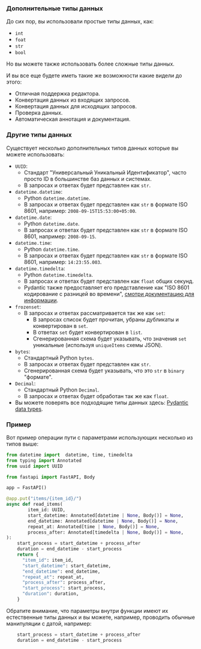 <h3>Дополнительные типы данных</h3>

До сих пор, вы использовали простые типы данных, как:

* `int`
* `foat`
* `str`
* `bool`

Но вы можете также использовать более сложные типы данных.

И вы все еще будете иметь такие же возможности какие видели до этого:

* Отличная поддержка редактора.
* Конвертация данных из входящих запросов.
* Конвертация данных для исходящих запросов.
* Проверка данных.
* Автоматическая аннотация и документация.

<h3>Другие типы данных</h3>

Существует несколько дополнительных типов данных которые вы можете использовать:

* `UUID`:
  * Стандарт "Универсальный Уникальный Идентификатор", часто просто ID в большинстве баз данных и системах.
  * В запросах и ответах будет представлен как `str`.
* `datetime.datetime`:
  * Python `datetime.datetime`.
  * В запросах и ответах будет представлен как `str` в формате ISO 8601, например: `2008-09-15T15:53:00+05:00`.
* `datetime.date`:
  *  Python `datetime.date`.
  * В запросах и ответах будет представлен как `str` в формате ISO 8601, например: `2008-09-15`.
* `datetime.time`:
  *  Python `datetime.time`.
  * В запросах и ответах будет представлен как `str` в формате ISO 8601, например: `14:23:55.003`.
* `datetime.timedelta`:
  *  Python `datetime.timedelta`.
  * В запросах и ответах будет представлен как `float` общих секунд.
  * Pydantic также предоставляет его представление как "ISO 8601 кодирование с разницей во времени", 
<a href="https://pydantic-docs.helpmanual.io/usage/exporting_models/#json_encoders">смотри документацию для информации</a>.
* `frozenset`:
  * В запросах и ответах рассматривается так же как `set`:
    * В запросах список будет прочитан, убраны дубликаты и конвертирован в `set`.
    * В ответах `set` будет конвертирован в `list`.
    * Сгенерированная схема будет указывать, что значения `set` уникальные (используя `uniqueItems` схемы JSON).
* `bytes`:
  * Стандартный Python `bytes`.
  * В запросах и ответах будет представлен как `str`.
  * Сгенерированная схема будет указывать, что это `str` в `binary` "формате".
* `Decimal`:
  * Стандартный Python `Decimal`.
  * В запросах и ответах будет обработан так же как `float`.
* Вы можете поверять все подходящие типы данных здесь: 
<a href="https://docs.pydantic.dev/latest/usage/types/types/">Pydantic data types</a>.

<h3>Пример</h3>

Вот пример операции пути с параметрами использующих несколько из типов выше:

```python
from datetime import  datetime, time, timedelta
from typing import Annotated
from uuid import UUID

from fastapi import FastAPI, Body

app = FastAPI()

@app.put("items/{item_id}/")
async def read_items(
        item_id: UUID,
        start_datetime: Annotated[datetime | None, Body()] = None,
        end_datetime: Annotated[datetime | None, Body()] = None,
        repeat_at: Annotated[time | None, Body()] = None,
        process_after: Annotated[timedelta | None, Body()] = None,
):
    start_process = start_datetime + process_after
    duration = end_datetime - start_process
    return {
      "item_id": item_id,
      "start_datetime": start_datetime,
      "end_datetime": end_datetime,
      "repeat_at": repeat_at,
      "process_after": process_after,
      "start_process": start_process,
      "duration": duration,
    }
```

Обратите внимание, что параметры внутри функции имеют их естественные типы данных и вы можете, например, проводить
обычные манипуляции с датой, например:

```python
    start_process = start_datetime + process_after
    duration = end_datetime - start_process
```

